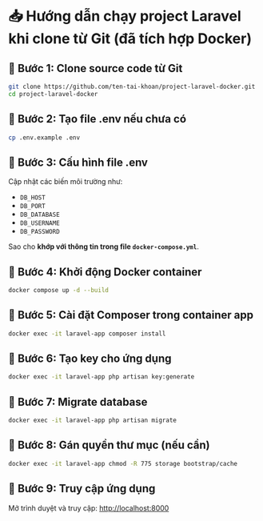 # 📥 Hướng dẫn chạy project Laravel khi clone từ Git (đã tích hợp Docker)

## 🔹 Bước 1: Clone source code từ Git

```bash
git clone https://github.com/ten-tai-khoan/project-laravel-docker.git
cd project-laravel-docker
```

## 🔹 Bước 2: Tạo file .env nếu chưa có

```bash
cp .env.example .env
```

## 🔹 Bước 3: Cấu hình file .env

Cập nhật các biến môi trường như:
- `DB_HOST`
- `DB_PORT`
- `DB_DATABASE`
- `DB_USERNAME`
- `DB_PASSWORD`

Sao cho **khớp với thông tin trong file `docker-compose.yml`**.

## 🔹 Bước 4: Khởi động Docker container

```bash
docker compose up -d --build
```

## 🔹 Bước 5: Cài đặt Composer trong container app

```bash
docker exec -it laravel-app composer install
```

## 🔹 Bước 6: Tạo key cho ứng dụng

```bash
docker exec -it laravel-app php artisan key:generate
```

## 🔹 Bước 7: Migrate database

```bash
docker exec -it laravel-app php artisan migrate
```

## 🔹 Bước 8: Gán quyền thư mục (nếu cần)

```bash
docker exec -it laravel-app chmod -R 775 storage bootstrap/cache
```

## 🔹 Bước 9: Truy cập ứng dụng

Mở trình duyệt và truy cập: [http://localhost:8000](http://localhost:8000)